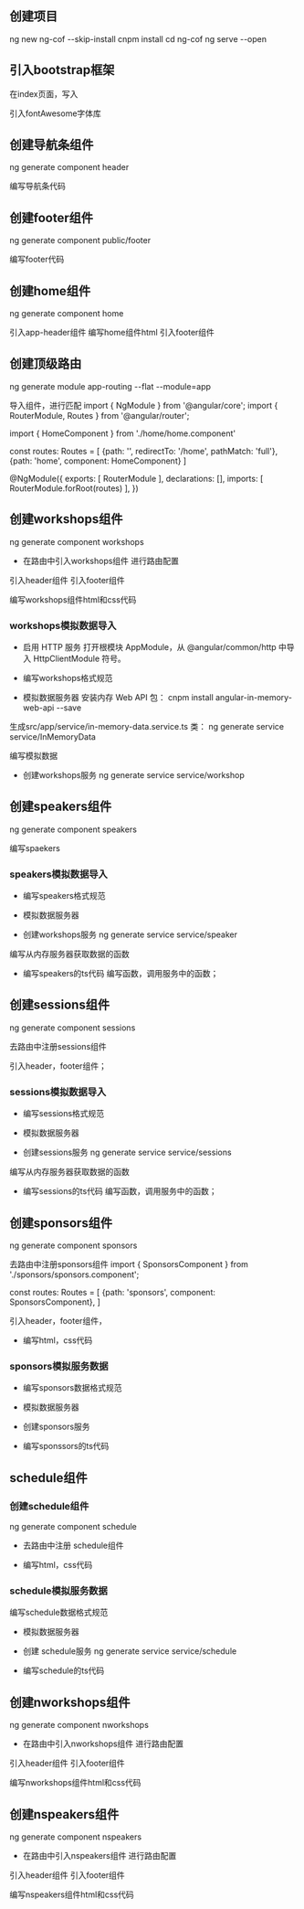 ## 创建项目
ng new ng-cof --skip-install
cnpm install
cd ng-cof
ng serve --open

## 引入bootstrap框架
在index页面，写入
<link href="https://cdn.bootcss.com/twitter-bootstrap/3.3.7/css/bootstrap.min.css" rel="stylesheet">
<script src="https://cdn.bootcss.com/jquery/3.4.0/jquery.min.js"></script>
<script src="https://cdn.bootcss.com/twitter-bootstrap/3.3.7/js/bootstrap.min.js"></script>

<!-- <link href="https://cdn.bootcss.com/twitter-bootstrap/4.3.1/css/bootstrap.min.css" rel="stylesheet">
<script src="https://cdn.bootcss.com/twitter-bootstrap/4.3.1/js/bootstrap.min.js"></script> -->

引入fontAwesome字体库
<link href="https://cdn.bootcss.com/font-awesome/5.10.0-12/css/fontawesome.min.css" rel="stylesheet">


## 创建导航条组件
ng generate component header

编写导航条代码

## 创建footer组件
ng generate component public/footer

编写footer代码

## 创建home组件
ng generate component home

引入app-header组件
编写home组件html
引入footer组件



## 创建顶级路由
ng generate module app-routing --flat --module=app

导入组件，进行匹配
import { NgModule } from '@angular/core';
import { RouterModule, Routes } from '@angular/router';

import { HomeComponent } from './home/home.component'

const routes: Routes = [
  {path: '', redirectTo: '/home', pathMatch: 'full'},
  {path: 'home', component: HomeComponent}
]



@NgModule({
  exports: [ RouterModule ],
  declarations: [],
  imports: [ RouterModule.forRoot(routes) ],
})

## 创建workshops组件
ng generate component workshops

- 在路由中引入workshops组件
进行路由配置

引入header组件
引入footer组件

编写workshops组件html和css代码

### workshops模拟数据导入
- 启用 HTTP 服务
打开根模块 AppModule，从 @angular/common/http 中导入 HttpClientModule 符号。

- 编写workshops格式规范

- 模拟数据服务器
安装内存 Web API 包：
cnpm install angular-in-memory-web-api --save

生成src/app/service/in-memory-data.service.ts 类：
ng generate service service/InMemoryData

编写模拟数据

- 创建workshops服务
ng generate service service/workshop






## 创建speakers组件
ng generate component speakers

编写spaekers


### speakers模拟数据导入
- 编写speakers格式规范

- 模拟数据服务器

- 创建workshops服务
ng generate service service/speaker

编写从内存服务器获取数据的函数

- 编写speakers的ts代码
编写函数，调用服务中的函数；


## 创建sessions组件
ng generate component sessions

去路由中注册sessions组件

引入header，footer组件；


### sessions模拟数据导入
- 编写sessions格式规范

- 模拟数据服务器

- 创建sessions服务
ng generate service service/sessions

编写从内存服务器获取数据的函数

- 编写sessions的ts代码
编写函数，调用服务中的函数；


## 创建sponsors组件
ng generate component sponsors

去路由中注册sponsors组件
import { SponsorsComponent } from './sponsors/sponsors.component';

const routes: Routes = [
  {path: 'sponsors', component: SponsorsComponent},
]

引入header，footer组件，

- 编写html，css代码

### sponsors模拟服务数据
- 编写sponsors数据格式规范

- 模拟数据服务器

- 创建sponsors服务

- 编写sponssors的ts代码



## schedule组件
### 创建schedule组件
ng generate component schedule

- 去路由中注册 schedule组件

- 编写html，css代码

### schedule模拟服务数据
编写schedule数据格式规范

- 模拟数据服务器

- 创建 schedule服务
ng generate service service/schedule

- 编写schedule的ts代码



## 创建nworkshops组件
ng generate component nworkshops

- 在路由中引入nworkshops组件
进行路由配置

引入header组件
引入footer组件

编写nworkshops组件html和css代码



## 创建nspeakers组件
ng generate component nspeakers

- 在路由中引入nspeakers组件
进行路由配置

引入header组件
引入footer组件

编写nspeakers组件html和css代码











